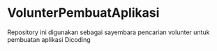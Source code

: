 # VolunterPembuatAplikasi
Repository ini digunakan sebagai sayembara pencarian volunter untuk pembuatan aplikasi Dicoding
